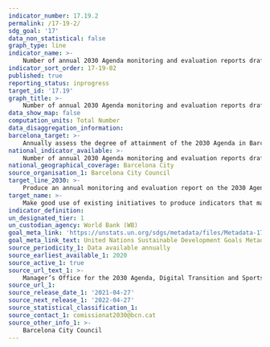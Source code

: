 ```yaml
---
indicator_number: 17.19.2
permalink: /17-19-2/
sdg_goal: '17'
data_non_statistical: false
graph_type: line
indicator_name: >-
    Number of annual 2030 Agenda monitoring and evaluation reports drafted and published from 2020 onwards
indicator_sort_order: 17-19-02
published: true
reporting_status: inprogress
target_id: '17.19'
graph_title: >-
    Number of annual 2030 Agenda monitoring and evaluation reports drafted and published from 2020 onwards
data_show_map: false
computation_units: Total Number
data_disaggregation_information: 
barcelona_target: >-
    Annually assess the degree of attainment of the 2030 Agenda in Barcelona
national_indicator_available: >-
    Number of annual 2030 Agenda monitoring and evaluation reports drafted and published from 2020 onwards
national_geographical_coverage: Barcelona City
source_organisation_1: Barcelona City Council
target_line_2030: >-
    Produce an annual monitoring and evaluation report on the 2030 Agenda
target_name: >-
    Make good use of existing initiatives to produce indicators that make it possible to measure the progress achieved in terms of sustainable development and which complement the indicators used to measure Gross Domestic Product, and provide support for training in statistics for developing countries
indicator_definition:
un_designated_tier: 1
un_custodian_agency: World Bank (WB)
goal_meta_link: 'https://unstats.un.org/sdgs/metadata/files/Metadata-17-19-01.pdf'
goal_meta_link_text: United Nations Sustainable Development Goals Metadata (pdf 894kB)
source_periodicity_1: Data available annually
source_earliest_available_1: 2020
source_active_1: true
source_url_text_1: >-
    Manager’s Office for the 2030 Agenda, Digital Transition and Sports
source_url_1: 
source_release_date_1: '2021-04-27'
source_next_release_1: '2022-04-27'
source_statistical_classification_1: 
source_contact_1: comissionat2030@bcn.cat
source_other_info_1: >-
    Barcelona City Council
---
```

